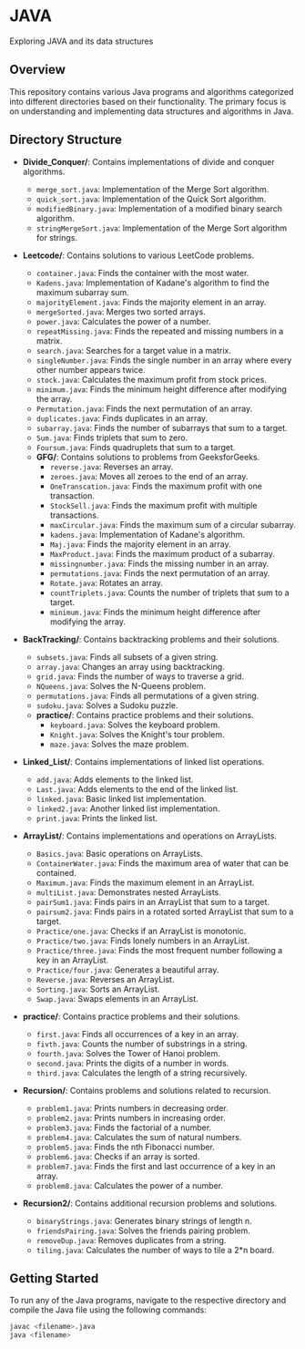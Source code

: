# JAVA
Exploring JAVA and its data structures

## Overview
This repository contains various Java programs and algorithms categorized into different directories based on their functionality. The primary focus is on understanding and implementing data structures and algorithms in Java.

## Directory Structure
- **Divide_Conquer/**: Contains implementations of divide and conquer algorithms.
  - `merge_sort.java`: Implementation of the Merge Sort algorithm.
  - `quick_sort.java`: Implementation of the Quick Sort algorithm.
  - `modifiedBinary.java`: Implementation of a modified binary search algorithm.
  - `stringMergeSort.java`: Implementation of the Merge Sort algorithm for strings.

- **Leetcode/**: Contains solutions to various LeetCode problems.
  - `container.java`: Finds the container with the most water.
  - `Kadens.java`: Implementation of Kadane's algorithm to find the maximum subarray sum.
  - `majorityElement.java`: Finds the majority element in an array.
  - `mergeSorted.java`: Merges two sorted arrays.
  - `power.java`: Calculates the power of a number.
  - `repeatMissing.java`: Finds the repeated and missing numbers in a matrix.
  - `search.java`: Searches for a target value in a matrix.
  - `singleNumber.java`: Finds the single number in an array where every other number appears twice.
  - `stock.java`: Calculates the maximum profit from stock prices.
  - `minimum.java`: Finds the minimum height difference after modifying the array.
  - `Permutation.java`: Finds the next permutation of an array.
  - `duplicates.java`: Finds duplicates in an array.
  - `subarray.java`: Finds the number of subarrays that sum to a target.
  - `Sum.java`: Finds triplets that sum to zero.
  - `Foursum.java`: Finds quadruplets that sum to a target.
  - **GFG/**: Contains solutions to problems from GeeksforGeeks.
    - `reverse.java`: Reverses an array.
    - `zeroes.java`: Moves all zeroes to the end of an array.
    - `OneTranscation.java`: Finds the maximum profit with one transaction.
    - `StockSell.java`: Finds the maximum profit with multiple transactions.
    - `maxCircular.java`: Finds the maximum sum of a circular subarray.
    - `kadens.java`: Implementation of Kadane's algorithm.
    - `Maj.java`: Finds the majority element in an array.
    - `MaxProduct.java`: Finds the maximum product of a subarray.
    - `missingnumber.java`: Finds the missing number in an array.
    - `permutations.java`: Finds the next permutation of an array.
    - `Rotate.java`: Rotates an array.
    - `countTriplets.java`: Counts the number of triplets that sum to a target.
    - `minimum.java`: Finds the minimum height difference after modifying the array.

- **BackTracking/**: Contains backtracking problems and their solutions.
  - `subsets.java`: Finds all subsets of a given string.
  - `array.java`: Changes an array using backtracking.
  - `grid.java`: Finds the number of ways to traverse a grid.
  - `NQueens.java`: Solves the N-Queens problem.
  - `permutations.java`: Finds all permutations of a given string.
  - `sudoku.java`: Solves a Sudoku puzzle.
  - **practice/**: Contains practice problems and their solutions.
    - `keyboard.java`: Solves the keyboard problem.
    - `Knight.java`: Solves the Knight's tour problem.
    - `maze.java`: Solves the maze problem.

- **Linked_List/**: Contains implementations of linked list operations.
  - `add.java`: Adds elements to the linked list.
  - `Last.java`: Adds elements to the end of the linked list.
  - `linked.java`: Basic linked list implementation.
  - `linked2.java`: Another linked list implementation.
  - `print.java`: Prints the linked list.

- **ArrayList/**: Contains implementations and operations on ArrayLists.
  - `Basics.java`: Basic operations on ArrayLists.
  - `ContainerWater.java`: Finds the maximum area of water that can be contained.
  - `Maximum.java`: Finds the maximum element in an ArrayList.
  - `multiList.java`: Demonstrates nested ArrayLists.
  - `pairSum1.java`: Finds pairs in an ArrayList that sum to a target.
  - `pairsum2.java`: Finds pairs in a rotated sorted ArrayList that sum to a target.
  - `Practice/one.java`: Checks if an ArrayList is monotonic.
  - `Practice/two.java`: Finds lonely numbers in an ArrayList.
  - `Practice/three.java`: Finds the most frequent number following a key in an ArrayList.
  - `Practice/four.java`: Generates a beautiful array.
  - `Reverse.java`: Reverses an ArrayList.
  - `Sorting.java`: Sorts an ArrayList.
  - `Swap.java`: Swaps elements in an ArrayList.

- **practice/**: Contains practice problems and their solutions.
  - `first.java`: Finds all occurrences of a key in an array.
  - `fivth.java`: Counts the number of substrings in a string.
  - `fourth.java`: Solves the Tower of Hanoi problem.
  - `second.java`: Prints the digits of a number in words.
  - `third.java`: Calculates the length of a string recursively.

- **Recursion/**: Contains problems and solutions related to recursion.
  - `problem1.java`: Prints numbers in decreasing order.
  - `problem2.java`: Prints numbers in increasing order.
  - `problem3.java`: Finds the factorial of a number.
  - `problem4.java`: Calculates the sum of natural numbers.
  - `problem5.java`: Finds the nth Fibonacci number.
  - `problem6.java`: Checks if an array is sorted.
  - `problem7.java`: Finds the first and last occurrence of a key in an array.
  - `problem8.java`: Calculates the power of a number.

- **Recursion2/**: Contains additional recursion problems and solutions.
  - `binaryStrings.java`: Generates binary strings of length n.
  - `friendsPairing.java`: Solves the friends pairing problem.
  - `removeDup.java`: Removes duplicates from a string.
  - `tiling.java`: Calculates the number of ways to tile a 2*n board.

## Getting Started
To run any of the Java programs, navigate to the respective directory and compile the Java file using the following commands:

```sh
javac <filename>.java
java <filename>
